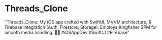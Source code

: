 # Threads_Clone
"Threads_Clone: My iOS app crafted with SwiftUI, MVVM architecture, &amp; Firebase integration (Auth, Firestore, Storage). Employs Kingfisher SPM for smooth media handling. 📱✨ #iOSAppDev #SwiftUI #Firebase"
